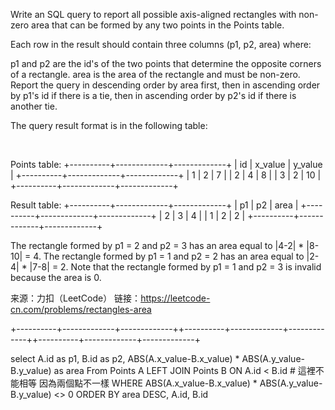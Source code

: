 
Write an SQL query to report all possible axis-aligned rectangles with non-zero area that can be formed by any two points in the Points table.

Each row in the result should contain three columns (p1, p2, area) where:

p1 and p2 are the id's of the two points that determine the opposite corners of a rectangle.
area is the area of the rectangle and must be non-zero.
Report the query in descending order by area first, then in ascending order by p1's id if there is a tie, then in ascending order by p2's id if there is another tie.

The query result format is in the following table:

 

Points table:
+----------+-------------+-------------+
| id       | x_value     | y_value     |
+----------+-------------+-------------+
| 1        | 2           | 7           |
| 2        | 4           | 8           |
| 3        | 2           | 10          |
+----------+-------------+-------------+

Result table:
+----------+-------------+-------------+
| p1       | p2          | area        |
+----------+-------------+-------------+
| 2        | 3           | 4           |
| 1        | 2           | 2           |
+----------+-------------+-------------+


The rectangle formed by p1 = 2 and p2 = 3 has an area equal to |4-2| * |8-10| = 4.
The rectangle formed by p1 = 1 and p2 = 2 has an area equal to |2-4| * |7-8| = 2.
Note that the rectangle formed by p1 = 1 and p2 = 3 is invalid because the area is 0.

来源：力扣（LeetCode）
链接：https://leetcode-cn.com/problems/rectangles-area

+----------+-------------+-------------++----------+-------------+-------------++----------+-------------+-------------+

select A.id as p1, 
B.id as p2,
ABS(A.x_value-B.x_value) * ABS(A.y_value-B.y_value) as area
From Points A
LEFT JOIN Points B
ON A.id < B.id      # 這裡不能相等 因為兩個點不一樣
WHERE ABS(A.x_value-B.x_value) * ABS(A.y_value-B.y_value) <> 0
ORDER BY area DESC, A.id, B.id
